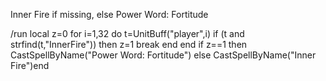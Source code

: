 Inner Fire if missing, else Power Word: Fortitude

/run local z=0 for i=1,32 do t=UnitBuff("player",i) if (t and strfind(t,"InnerFire")) then z=1 break end end if z==1 then CastSpellByName("Power Word: Fortitude") else CastSpellByName("Inner Fire")end